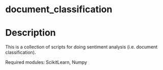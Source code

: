 # document_classification

# Description
This is a collection of scripts for doing sentiment analysis (i.e. document classification). 

Required modules:
ScikitLearn, Numpy

